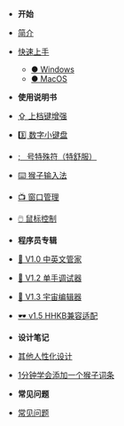 * **开始**
* [简介](zh-cn/introduction.md "Make Capslock Great Three!")
* [快速上手](zh-cn/quick-start-windows.md)
    * [● Windows](/zh-cn/quick-start-windows.md)
    * [● MacOS](/zh-cn/quick-start-macos.md)

* **使用说明书**
* [⇪&nbsp;上档键增强](zh-cn/capslock-enhancement.md)
* [3️⃣&nbsp;数字小键盘](zh-cn/numpad.md)
* [;&nbsp;&nbsp;&nbsp;号特殊符（特舒服）](zh-cn/semicolon-hook.md)
* [⌨️&nbsp;猴子输入法](zh-cn/monkey-ime.md)
* [📺&nbsp;窗口管理](zh-cn/window.md)
* [🖱️&nbsp;鼠标控制](zh-cn/mouse.md)

* **程序员专辑**
* [🤖 V1.0 中英文管家](zh-cn/ime-manager.md)
* [🦉 V1.2 单手调试器](zh-cn/debugger.md)
* [🦑 V1.3 宇宙编辑器](zh-cn/universe-editor.md)
* [️🕶️ v1.5 HHKB兼容适配](zh-cn/hhkb.md)

* **设计笔记**
* [其他人性化设计](zh-cn/note/design.md)
* [1分钟学会添加一个猴子词条](zh-cn/note/add-monkey-dict.md)

* **常见问题**
* [常见问题](zh-cn/trouble-shoot.md)
